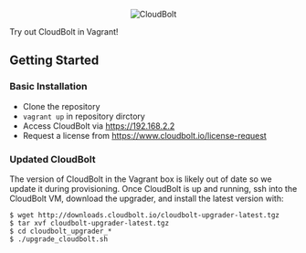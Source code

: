 <p align="center">
  <img src="https://www.cloudbolt.io/wp-content/uploads/CloudBolt_hlogo_blue_cloud_w_text-small.png" alt="CloudBolt">
</p>

Try out CloudBolt in Vagrant!

## Getting Started

### Basic Installation

* Clone the repository
* `vagrant up` in repository dirctory 
* Access CloudBolt via https://192.168.2.2
* Request a license from https://www.cloudbolt.io/license-request

### Updated CloudBolt

The version of CloudBolt in the Vagrant box is likely out of date so we update
it during provisioning. Once CloudBolt is up and running, ssh into the CloudBolt
VM, download the upgrader, and install the latest version with:

```
$ wget http://downloads.cloudbolt.io/cloudbolt-upgrader-latest.tgz
$ tar xvf cloudbolt-upgrader-latest.tgz
$ cd cloudbolt_upgrader_*
$ ./upgrade_cloudbolt.sh
```


